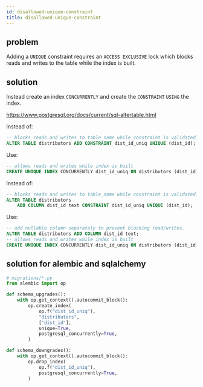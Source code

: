 ```yaml
---
id: disallowed-unique-constraint
title: disallowed-unique-constraint
---
```


## problem

Adding a `UNIQUE` constraint requires an `ACCESS EXCLUSIVE` lock which blocks reads and writes to the table while the index is built.


## solution

Instead create an index `CONCURRENTLY` and create the `CONSTRAINT` `USING` the index.

<https://www.postgresql.org/docs/current/sql-altertable.html>

Instead of:

```sql
-- blocks reads and writes to table_name while constraint is validated.
ALTER TABLE distributors ADD CONSTRAINT dist_id_uniq UNIQUE (dist_id);
```

Use:

```sql
-- allows reads and writes while index is built
CREATE UNIQUE INDEX CONCURRENTLY dist_id_uniq ON distributors (dist_id);
```


Instead of:

```sql
-- blocks reads and writes to table_name while constraint is validated.
ALTER TABLE distributors
    ADD COLUMN dist_id text CONSTRAINT dist_id_uniq UNIQUE (dist_id);
```

Use:

```sql
-- add nullable column separately to prevent blocking read/writes.
ALTER TABLE distributors ADD COLUMN dist_id text;
-- allows reads and writes while index is built
CREATE UNIQUE INDEX CONCURRENTLY dist_id_uniq ON distributors (dist_id);
```

## solution for alembic and sqlalchemy

```python
# migrations/*.py
from alembic import op

def schema_upgrades():
    with op.get_context().autocommit_block():
        op.create_index(
            op.f("dist_id_uniq"),
            "distributors",
            ["dist_id"],
            unique=True,
            postgresql_concurrently=True,
        )

def schema_downgrades():
    with op.get_context().autocommit_block():
        op.drop_index(
            op.f("dist_id_uniq"),
            postgresql_concurrently=True,
        )
```
